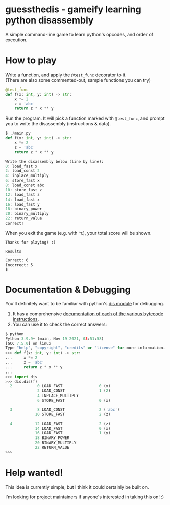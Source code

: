 # guessthedis - gameify learning python disassembly

A simple command-line game to learn python's opcodes, and order of execution.

# How to play
Write a function, and apply the `@test_func` decorator to it.\
(There are also some commented-out, sample functions you can try)
```py
@test_func
def f(x: int, y: int) -> str:
    x *= 2
    z = 'abc'
    return z * x ** y
```
Run the program.
It will pick a function marked with `@test_func`, and prompt you
to write the disassembly (instructions & data).
```py
$ ./main.py
def f(x: int, y: int) -> str:
    x *= 2
    z = 'abc'
    return z * x ** y

Write the disassembly below (line by line):
0: load_fast x
2: load_const 2
4: inplace_multiply
6: store_fast x
8: load_const abc
10: store_fast z
12: load_fast z
14: load_fast x
16: load_fast y
18: binary_power
20: binary_multiply
22: return_value
Correct!
```
When you exit the game (e.g. with `^C`), your total score will be shown.
```
Thanks for playing! :)

Results
-------
Correct: 6
Incorrect: 5
$
```

# Documentation & Debugging
You'll definitely want to be familiar with python's [dis module](https://docs.python.org/3/library/dis.html) for debugging.

1. It has a comprehensive [documentation of each of the various bytecode instructions](docs.python.org/3/library/dis.html#python-bytecode-instructions).
2. You can use it to check the correct answers:
```py
$ python
Python 3.9.9+ (main, Nov 19 2021, 08:51:58)
[GCC 7.5.0] on linux
Type "help", "copyright", "credits" or "license" for more information.
>>> def f(x: int, y: int) -> str:
...     x *= 2
...     z = 'abc'
...     return z * x ** y
...
>>> import dis
>>> dis.dis(f)
  2           0 LOAD_FAST                0 (x)
              2 LOAD_CONST               1 (2)
              4 INPLACE_MULTIPLY
              6 STORE_FAST               0 (x)

  3           8 LOAD_CONST               2 ('abc')
             10 STORE_FAST               2 (z)

  4          12 LOAD_FAST                2 (z)
             14 LOAD_FAST                0 (x)
             16 LOAD_FAST                1 (y)
             18 BINARY_POWER
             20 BINARY_MULTIPLY
             22 RETURN_VALUE
>>>
```

# Help wanted!
This idea is currently simple, but I think it could certainly be built on.

I'm looking for project maintainers if anyone's interested in taking this on! :)
